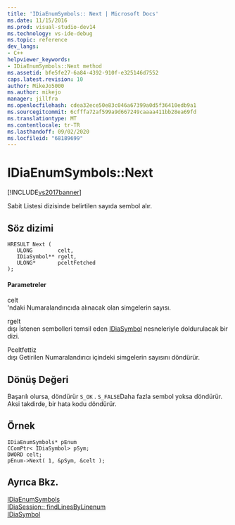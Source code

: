 ```yaml
---
title: 'IDiaEnumSymbols:: Next | Microsoft Docs'
ms.date: 11/15/2016
ms.prod: visual-studio-dev14
ms.technology: vs-ide-debug
ms.topic: reference
dev_langs:
- C++
helpviewer_keywords:
- IDiaEnumSymbols::Next method
ms.assetid: bfe5fe27-6a84-4392-910f-e325146d7552
caps.latest.revision: 10
author: MikeJo5000
ms.author: mikejo
manager: jillfra
ms.openlocfilehash: cdea32ece50e83c046a67399a0d5f36410edb9a1
ms.sourcegitcommit: 6cfffa72af599a9d667249caaaa411bb28ea69fd
ms.translationtype: MT
ms.contentlocale: tr-TR
ms.lasthandoff: 09/02/2020
ms.locfileid: "68189699"
---
```

# <a name="idiaenumsymbolsnext"></a>IDiaEnumSymbols::Next
[!INCLUDE[vs2017banner](../../includes/vs2017banner.md)]

Sabit Listesi dizisinde belirtilen sayıda sembol alır.  
  
## <a name="syntax"></a>Söz dizimi  
  
```cpp#  
HRESULT Next (   
   ULONG        celt,  
   IDiaSymbol** rgelt,  
   ULONG*       pceltFetched  
);  
```  
  
#### <a name="parameters"></a>Parametreler  
 celt  
 'ndaki Numaralandırıcıda alınacak olan simgelerin sayısı.  
  
 rgelt  
 dışı İstenen sembolleri temsil eden [IDiaSymbol](../../debugger/debug-interface-access/idiasymbol.md) nesneleriyle doldurulacak bir dizi.  
  
 Pceltfettiz  
 dışı Getirilen Numaralandırıcı içindeki simgelerin sayısını döndürür.  
  
## <a name="return-value"></a>Dönüş Değeri  
 Başarılı olursa, döndürür `S_OK` . `S_FALSE`Daha fazla sembol yoksa döndürür. Aksi takdirde, bir hata kodu döndürür.  
  
## <a name="example"></a>Örnek  
  
```cpp#  
IDiaEnumSymbols* pEnum  
CComPtr< IDiaSymbol> pSym;  
DWORD celt;  
pEnum->Next( 1, &pSym, &celt );  
```  
  
## <a name="see-also"></a>Ayrıca Bkz.  
 [IDiaEnumSymbols](../../debugger/debug-interface-access/idiaenumsymbols.md)   
 [IDiaSession:: findLinesByLinenum](../../debugger/debug-interface-access/idiasession-findlinesbylinenum.md)   
 [IDiaSymbol](../../debugger/debug-interface-access/idiasymbol.md)

